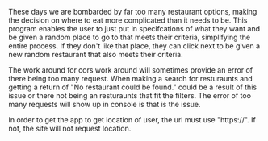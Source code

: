 These days we are bombarded by far too many restaurant options, making the decision on where to eat more complicated than it needs to be. This program enables the user to just put in specifcations of what they want and be given a random place to go to that meets their criteria, simplifying the entire process. If they don't like that place, they can click next to be given a new random restaurant that also meets their criteria.

The work around for cors work around will sometimes provide an error of there being too many request. When making a search for resturaunts and getting a return of "No restaurant could be found." could be a result of this issue or there not being an resturaunts that fit the filters. The error of too many requests will show up in console is that is the issue.

In order to get the app to get location of user, the url must use "https://". If not, the site will not request location.

